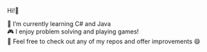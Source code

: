 Hi!🐰<br/>

🌱 I’m currently learning C# and Java<br/>
🎮 I enjoy problem solving and playing games!<br/>
💭 Feel free to check out any of my repos and offer improvements 😄
